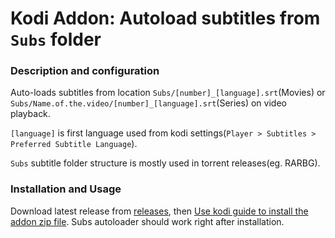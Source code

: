 # Kodi Addon: Autoload subtitles from `Subs` folder

### Description and configuration
Auto-loads subtitles from location `Subs/[number]_[language].srt`(Movies) or `Subs/Name.of.the.video/[number]_[language].srt`(Series) on video playback.

`[language]` is first language used from kodi settings(`Player > Subtitles > Preferred Subtitle Language`).

`Subs` subtitle folder structure is mostly used in torrent releases(eg. RARBG).

### Installation and Usage
Download latest release from [releases](https://github.com/recrof/kodi.service.subsautoloader/releases/), then [Use kodi guide to install the addon zip file](https://kodi.wiki/view/Archive:Install_add-ons_from_zip_files). Subs autoloader should work right after installation.
